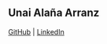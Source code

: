 ## Unai Alaña Arranz

[GitHub](https://github.com/ualana) | [LinkedIn](https://www.linkedin.com/in/unai-ala%C3%B1a/)
